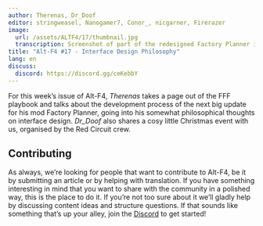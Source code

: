 ```yaml
---
author: Therenas, Dr_Doof
editor: stringweasel, Nanogamer7, Conor_, nicgarner, Firerazer
image:
  url: /assets/ALTF4/17/thumbnail.jpg
  transcription: Screenshot of part of the redesigned Factory Planner interface
title: "Alt-F4 #17 - Interface Design Philosophy"
lang: en
discuss:
  discord: https://discord.gg/ceKebbY
---
```


For this week’s issue of Alt-F4, _Therenas_ takes a page out of the FFF playbook and talks about the development process of the next big update for his mod Factory Planner, going into his somewhat philosophical thoughts on interface design. _Dr_Doof_ also shares a cosy little Christmas event with us, organised by the Red Circuit crew.

## Contributing

As always, we’re looking for people that want to contribute to Alt-F4, be it by submitting an article or by helping with translation. If you have something interesting in mind that you want to share with the community in a polished way, this is the place to do it. If you’re not too sure about it we’ll gladly help by discussing content ideas and structure questions. If that sounds like something that’s up your alley, join the [Discord](https://discord.gg/nxnCFkb) to get started!
